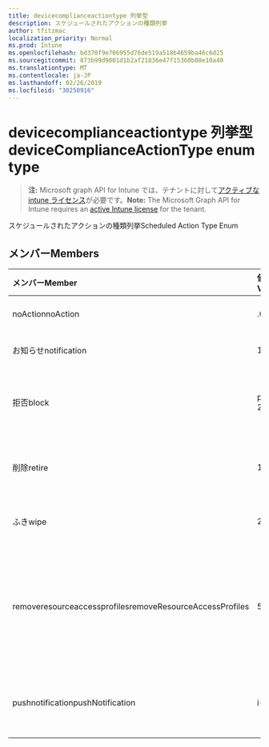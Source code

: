 ```yaml
---
title: devicecomplianceactiontype 列挙型
description: スケジュールされたアクションの種類列挙
author: tfitzmac
localization_priority: Normal
ms.prod: Intune
ms.openlocfilehash: bd370f9e706955d76de519a518b4659ba46c6d25
ms.sourcegitcommit: 873b99d9001d1b2af21836e47f15360b08e10a40
ms.translationtype: MT
ms.contentlocale: ja-JP
ms.lasthandoff: 02/26/2019
ms.locfileid: "30250916"
---
```

# <a name="devicecomplianceactiontype-enum-type"></a><span data-ttu-id="efe0b-103">devicecomplianceactiontype 列挙型</span><span class="sxs-lookup"><span data-stu-id="efe0b-103">deviceComplianceActionType enum type</span></span>

> <span data-ttu-id="efe0b-104">**注:** Microsoft graph API for Intune では、テナントに対して[アクティブな intune ライセンス](https://go.microsoft.com/fwlink/?linkid=839381)が必要です。</span><span class="sxs-lookup"><span data-stu-id="efe0b-104">**Note:** The Microsoft Graph API for Intune requires an [active Intune license](https://go.microsoft.com/fwlink/?linkid=839381) for the tenant.</span></span>

<span data-ttu-id="efe0b-105">スケジュールされたアクションの種類列挙</span><span class="sxs-lookup"><span data-stu-id="efe0b-105">Scheduled Action Type Enum</span></span>

## <a name="members"></a><span data-ttu-id="efe0b-106">メンバー</span><span class="sxs-lookup"><span data-stu-id="efe0b-106">Members</span></span>
|<span data-ttu-id="efe0b-107">メンバー</span><span class="sxs-lookup"><span data-stu-id="efe0b-107">Member</span></span>|<span data-ttu-id="efe0b-108">値</span><span class="sxs-lookup"><span data-stu-id="efe0b-108">Value</span></span>|<span data-ttu-id="efe0b-109">説明</span><span class="sxs-lookup"><span data-stu-id="efe0b-109">Description</span></span>|
|:---|:---|:---|
|<span data-ttu-id="efe0b-110">noAction</span><span class="sxs-lookup"><span data-stu-id="efe0b-110">noAction</span></span>|<span data-ttu-id="efe0b-111">.0</span><span class="sxs-lookup"><span data-stu-id="efe0b-111">0</span></span>|<span data-ttu-id="efe0b-112">アクションなし</span><span class="sxs-lookup"><span data-stu-id="efe0b-112">No Action</span></span>|
|<span data-ttu-id="efe0b-113">お知らせ</span><span class="sxs-lookup"><span data-stu-id="efe0b-113">notification</span></span>|<span data-ttu-id="efe0b-114">1-d</span><span class="sxs-lookup"><span data-stu-id="efe0b-114">1</span></span>|<span data-ttu-id="efe0b-115">通知の送信</span><span class="sxs-lookup"><span data-stu-id="efe0b-115">Send Notification</span></span>|
|<span data-ttu-id="efe0b-116">拒否</span><span class="sxs-lookup"><span data-stu-id="efe0b-116">block</span></span>|<span data-ttu-id="efe0b-117">pbm-2</span><span class="sxs-lookup"><span data-stu-id="efe0b-117">2</span></span>|<span data-ttu-id="efe0b-118">AAD でデバイスをブロックする</span><span class="sxs-lookup"><span data-stu-id="efe0b-118">Block the device in AAD</span></span>|
|<span data-ttu-id="efe0b-119">削除</span><span class="sxs-lookup"><span data-stu-id="efe0b-119">retire</span></span>|<span data-ttu-id="efe0b-120">1/3</span><span class="sxs-lookup"><span data-stu-id="efe0b-120">3</span></span>|<span data-ttu-id="efe0b-121">デバイスをインベントリから削除する</span><span class="sxs-lookup"><span data-stu-id="efe0b-121">Retire the device</span></span>|
|<span data-ttu-id="efe0b-122">ふき</span><span class="sxs-lookup"><span data-stu-id="efe0b-122">wipe</span></span>|<span data-ttu-id="efe0b-123">2/4</span><span class="sxs-lookup"><span data-stu-id="efe0b-123">4</span></span>|<span data-ttu-id="efe0b-124">デバイスをワイプする</span><span class="sxs-lookup"><span data-stu-id="efe0b-124">Wipe the device</span></span>|
|<span data-ttu-id="efe0b-125">removeresourceaccessprofiles</span><span class="sxs-lookup"><span data-stu-id="efe0b-125">removeResourceAccessProfiles</span></span>|<span data-ttu-id="efe0b-126">5</span><span class="sxs-lookup"><span data-stu-id="efe0b-126">5</span></span>|<span data-ttu-id="efe0b-127">デバイスからリソースアクセスプロファイルを削除する</span><span class="sxs-lookup"><span data-stu-id="efe0b-127">Remove Resource Access Profiles from the device</span></span>|
|<span data-ttu-id="efe0b-128">pushnotification</span><span class="sxs-lookup"><span data-stu-id="efe0b-128">pushNotification</span></span>|<span data-ttu-id="efe0b-129">i-9</span><span class="sxs-lookup"><span data-stu-id="efe0b-129">9</span></span>|<span data-ttu-id="efe0b-130">デバイスへのプッシュ通知の送信</span><span class="sxs-lookup"><span data-stu-id="efe0b-130">Send push notification to device</span></span>|



